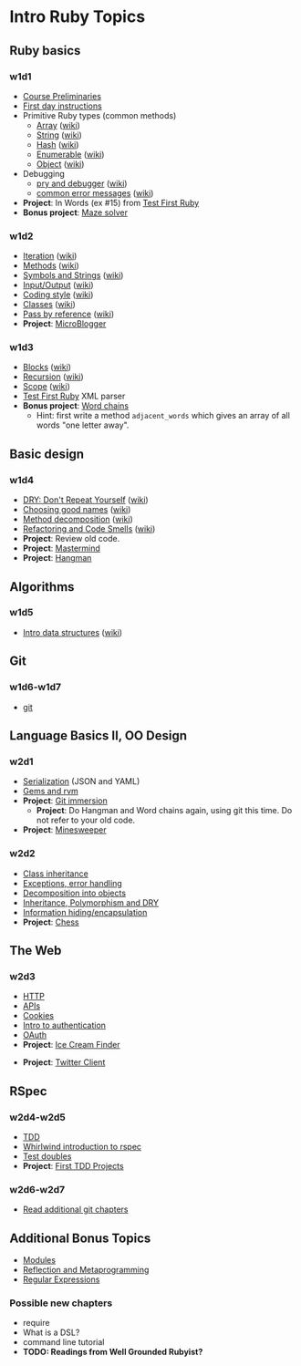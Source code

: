 # Intro Ruby Topics

## Ruby basics
### w1d1
+ [Course Preliminaries](https://github.com/ruggeri/ruby-curriculum/blob/master/meta/course-preliminaries.md)
+ [First day instructions][first-day-instructions]
+ Primitive Ruby types (common methods)
  + [Array][array] ([wiki][wiki-array])
  + [String][string] ([wiki][wiki-string])
  + [Hash][hash] ([wiki][wiki-hash])
  + [Enumerable][enumerable] ([wiki][wiki-enumerable])
  + [Object][object] ([wiki][wiki-object])
+ Debugging
  + [pry and debugger][pry-and-debugger] ([wiki][wiki-pry-and-debugger])
  + [common error messages][common-error-messages] ([wiki][wiki-common-error-messages])
+ **Project**: In Words (ex #15) from [Test First Ruby][test-first-ruby]
+ **Bonus project**: [Maze solver][maze-project]

[first-day-instructions]: https://github.com/ruggeri/ruby-curriculum/blob/master/first-day-instructions.md
[array]: https://github.com/ruggeri/ruby-curriculum/blob/master/language-basics/data-structures/array.md
[wiki-array]: https://github.com/ruggeri/ruby-curriculum/wiki/Array:-questions
[string]: https://github.com/ruggeri/ruby-curriculum/blob/master/language-basics/data-structures/string.md
[wiki-string]: https://github.com/ruggeri/ruby-curriculum/wiki/String:-questions
[hash]: https://github.com/ruggeri/ruby-curriculum/blob/master/language-basics/data-structures/hash.md
[wiki-hash]: https://github.com/ruggeri/ruby-curriculum/wiki/Hash:-questions
[enumerable]: https://github.com/ruggeri/ruby-curriculum/blob/master/language-basics/data-structures/enumerable.md
[wiki-enumerable]: https://github.com/ruggeri/ruby-curriculum/wiki/Enumerable:-questions
[object]: https://github.com/ruggeri/ruby-curriculum/blob/master/language-basics/data-structures/object.md
[wiki-object]: https://github.com/ruggeri/ruby-curriculum/wiki/Object:-questions
[pry-and-debugger]: https://github.com/ruggeri/ruby-curriculum/blob/master/debugging/debugger.md
[wiki-pry-and-debugger]: https://github.com/ruggeri/ruby-curriculum/wiki/Pry-and-debugger:-questions
[common-error-messages]: https://github.com/ruggeri/ruby-curriculum/blob/master/debugging/common-exceptions.md
[wiki-common-error-messages]: https://github.com/ruggeri/ruby-curriculum/wiki/Error-messages:-questions

[test-first-ruby]: https://github.com/alexch/learn_ruby
[maze-project]: https://github.com/ruggeri/ruby-curriculum/blob/master/projects/maze-solver.md

### w1d2
+ [Iteration][iteration] ([wiki][wiki-iteration])
+ [Methods][methods] ([wiki][wiki-methods])
+ [Symbols and Strings][symbols-and-strings] ([wiki][wiki-symbols-and-strings])
+ [Input/Output][input-output] ([wiki][wiki-input-output])
+ [Coding style][coding-style] ([wiki][wiki-coding-style])
+ [Classes][classes] ([wiki][wiki-classes])
+ [Pass by reference][pass-by-reference] ([wiki][wiki-pass-by-reference])
+ **Project**: [MicroBlogger][microblogger]

[iteration]: https://github.com/ruggeri/ruby-curriculum/blob/master/language-basics/iteration.md
[wiki-iteration]: https://github.com/ruggeri/ruby-curriculum/wiki/Iteration:-questions
[methods]: https://github.com/ruggeri/ruby-curriculum/blob/master/language-basics/methods.md
[wiki-methods]: https://github.com/ruggeri/ruby-curriculum/wiki/Methods:-questions
[symbols-and-strings]: https://github.com/ruggeri/ruby-curriculum/blob/master/language-basics/symbols-and-strings.md
[wiki-symbols-and-strings]: https://github.com/ruggeri/ruby-curriculum/wiki/Symbols-and-strings:-questions
[input-output]: https://github.com/ruggeri/ruby-curriculum/blob/master/language-basics/io.md
[wiki-input-output]: https://github.com/ruggeri/ruby-curriculum/wiki/Input-output:-questions
[coding-style]: https://github.com/ruggeri/ruby-curriculum/blob/master/language-basics/coding-style.md
[wiki-coding-style]: https://github.com/ruggeri/ruby-curriculum/wiki/Coding-style:-questions
[classes]: https://github.com/ruggeri/ruby-curriculum/blob/master/language-basics/classes.md
[wiki-classes]: https://github.com/ruggeri/ruby-curriculum/wiki/Classes:-questions
[pass-by-reference]: https://github.com/ruggeri/ruby-curriculum/blob/master/language-basics/pass-by-reference.md
[wiki-pass-by-reference]: https://github.com/ruggeri/ruby-curriculum/wiki/Pass-by-reference:-questions

[microblogger]: http://tutorials.jumpstartlab.com/projects/microblogger.html

### w1d3
+ [Blocks][blocks] ([wiki][wiki-blocks])
+ [Recursion][recursion] ([wiki][wiki-recursion])
+ [Scope][scope] ([wiki][wiki-scope])
+ [Test First Ruby][test-first-ruby] XML parser
+ **Bonus project**: [Word chains][word-chains]
  + Hint: first write a method `adjacent_words` which gives an array
    of all words "one letter away".

[blocks]: https://github.com/ruggeri/ruby-curriculum/blob/master/language-basics/blocks.md
[wiki-blocks]: https://github.com/ruggeri/ruby-curriculum/wiki/Blocks:-questions
[recursion]: https://github.com/ruggeri/ruby-curriculum/blob/master/language-basics/recursion.md
[wiki-recursion]: https://github.com/ruggeri/ruby-curriculum/wiki/Recursion:-questions
[scope]: https://github.com/ruggeri/ruby-curriculum/blob/master/language-basics/scope.md
[wiki-scope]: https://github.com/ruggeri/ruby-curriculum/wiki/Scope:-questions
[word-chains]:  http://www.rubyquiz.com/quiz44.html

[test-first-ruby]: https://github.com/alexch/learn_ruby

## Basic design
### w1d4
+ [DRY: Don't Repeat Yourself][dry] ([wiki][wiki-dry])
+ [Choosing good names][naming] ([wiki][wiki-naming])
+ [Method decomposition][method-decomposition] ([wiki][wiki-method-decomposition])
+ [Refactoring and Code Smells][code-smells] ([wiki][wiki-code-smells])
+ **Project**: Review old code.
+ **Project**: [Mastermind][mastermind]
+ **Project**: [Hangman][hangman]

[dry]: https://github.com/ruggeri/ruby-curriculum/blob/master/basic-design/dry.md
[wiki-dry]: https://github.com/ruggeri/ruby-curriculum/wiki/DRY:-questions
[naming]: https://github.com/ruggeri/ruby-curriculum/blob/master/basic-design/naming.md
[wiki-naming]: https://github.com/ruggeri/ruby-curriculum/wiki/Choosing-good-names:-questions
[method-decomposition]: https://github.com/ruggeri/ruby-curriculum/blob/master/basic-design/method-decomposition.md
[wiki-method-decomposition]: https://github.com/ruggeri/ruby-curriculum/wiki/Method-decomposition:-questions
[code-smells]: https://github.com/ruggeri/ruby-curriculum/blob/master/basic-design/refactoring.md
[wiki-code-smells]: https://github.com/ruggeri/ruby-curriculum/wiki/Refactoring-and-code-smells:-questions

[mastermind]: https://github.com/ruggeri/ruby-curriculum/blob/master/projects/mastermind.md
[hangman]: https://github.com/ruggeri/ruby-curriculum/blob/master/projects/hangman.md

## Algorithms
### w1d5
+ [Intro data structures][intro-data-structures] ([wiki][wiki-intro-data-structures])

[intro-data-structures]: https://github.com/ruggeri/ruby-curriculum/blob/master/intro-algorithms.md
[wiki-intro-data-structures]: https://github.com/ruggeri/ruby-curriculum/wiki/Intro-data-structures:-questions

## Git
### w1d6-w1d7
+ [git](https://github.com/ruggeri/ruby-curriculum/blob/master/git.md)

## Language Basics II, OO Design
### w2d1
+ [Serialization](https://github.com/ruggeri/ruby-curriculum/blob/master/language-basics/serialization.md) (JSON and YAML)
+ [Gems and rvm](https://github.com/ruggeri/ruby-curriculum/blob/master/language-intermediate/gems-and-rvm.md)
+ **Project**: [Git immersion](http://gitimmersion.com/)
  + **Project**: Do Hangman and Word chains again, using git this
  time. Do not refer to your old code.
+ **Project**: [Minesweeper][minesweeper]

[minesweeper]: https://github.com/ruggeri/ruby-curriculum/blob/master/projects/minesweeper.md

### w2d2
+ [Class inheritance](https://github.com/ruggeri/ruby-curriculum/blob/master/language-basics/inheritance.md)
+ [Exceptions, error handling](https://github.com/ruggeri/ruby-curriculum/blob/master/language-basics/exceptions.md)
+ [Decomposition into objects](https://github.com/ruggeri/ruby-curriculum/blob/master/oo-design/decomposition.md)
+ [Inheritance, Polymorphism and DRY](https://github.com/ruggeri/ruby-curriculum/blob/master/oo-design/inheritance.md)
+ [Information hiding/encapsulation](https://github.com/ruggeri/ruby-curriculum/blob/master/oo-design/hiding.md)
+ **Project**: [Chess](https://github.com/ruggeri/ruby-curriculum/blob/master/projects/chess.md)

## The Web
### w2d3
+ [HTTP](https://github.com/ruggeri/ruby-curriculum/blob/master/the-web/http.md)
+ [APIs](https://github.com/ruggeri/ruby-curriculum/blob/master/the-web/apis.md)
+ [Cookies](https://github.com/ruggeri/ruby-curriculum/blob/master/the-web/cookies.md)
+ [Intro to authentication](https://github.com/ruggeri/ruby-curriculum/blob/master/the-web/intro-auth.md)
+ [OAuth](https://github.com/ruggeri/ruby-curriculum/blob/master/the-web/oauth.md)
+ **Project**: [Ice Cream Finder](https://github.com/ruggeri/ruby-curriculum/blob/master/projects/ice-cream-finder.md)
* **Project**: [Twitter Client](https://github.com/ruggeri/ruby-curriculum/blob/master/projects/twitter-client.md)

## RSpec
### w2d4-w2d5
+ [TDD](https://github.com/ruggeri/ruby-curriculum/blob/master/rspec/intro-tdd.md)
+ [Whirlwind introduction to rspec](https://github.com/ruggeri/ruby-curriculum/blob/master/rspec/intro-rspec.md)
+ [Test doubles](https://github.com/ruggeri/ruby-curriculum/blob/master/rspec/test-doubles.md)
+ **Project**: [First TDD Projects][first-tdd-projects]

[first-tdd-projects]: https://github.com/ruggeri/ruby-curriculum/blob/master/projects/first-tdd-projects.md

### w2d6-w2d7
+ [Read additional git chapters](https://github.com/ruggeri/ruby-curriculum/blob/master/git.md)

## Additional Bonus Topics
+ [Modules](https://github.com/ruggeri/ruby-curriculum/blob/master/language-intermediate/modules.md)
+ [Reflection and Metaprogramming](https://github.com/ruggeri/ruby-curriculum/blob/master/language-intermediate/reflection.md)
+ [Regular Expressions](https://github.com/ruggeri/ruby-curriculum/blob/master/regex.md)

### Possible new chapters
* require
* What is a DSL?
* command line tutorial
* **TODO: Readings from Well Grounded Rubyist?**
